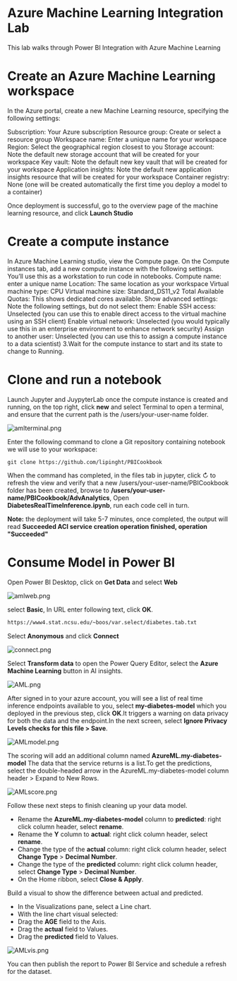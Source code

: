 # Azure Machine Learning Integration Lab

This lab walks through Power BI Integration with Azure Machine Learning

# Create an Azure Machine Learning workspace

In the Azure portal, create a new Machine Learning resource, specifying the following settings:

Subscription: Your Azure subscription
Resource group: Create or select a resource group
Workspace name: Enter a unique name for your workspace
Region: Select the geographical region closest to you
Storage account: Note the default new storage account that will be created for your workspace
Key vault: Note the default new key vault that will be created for your workspace
Application insights: Note the default new application insights resource that will be created for your workspace
Container registry: None (one will be created automatically the first time you deploy a model to a container)

Once deployment is successful, go to the overview page of the machine learning resource, and click **Launch Studio**

# Create a compute instance

In Azure Machine Learning studio, view the Compute page. On the Compute instances tab, add a new compute instance with the following settings. You’ll use this as a workstation to run code in notebooks.
Compute name: enter a unique name
Location: The same location as your workspace
Virtual machine type: CPU
Virtual machine size: Standard_DS11_v2
Total Available Quotas: This shows dedicated cores available.
Show advanced settings: Note the following settings, but do not select them:
Enable SSH access: Unselected (you can use this to enable direct access to the virtual machine using an SSH client)
Enable virtual network: Unselected (you would typically use this in an enterprise environment to enhance network security)
Assign to another user: Unselected (you can use this to assign a compute instance to a data scientist) 3.Wait for the compute instance to start and its state to change to Running.

# Clone and run a notebook

Launch Jupyter and JuypyterLab once the compute instance is created and running, on the top right, click **new** and select Terminal to open a terminal, and ensure that the current path is the /users/your-user-name folder.

![amlterminal.png](images/amlterminal.png)

Enter the following command to clone a Git repository containing notebook we will use to your workspace:

```git
git clone https://github.com/lipinght/PBICookbook
```

When the command has completed, in the files tab in jupyter, click ↻ to refresh the view and verify that a new /users/your-user-name/PBICookbook folder has been created, browse to **/users/your-user-name/PBICookbook/AdvAnalytics**, Open **DiabetesRealTimeInference.ipynb**, run each code cell in turn.

**Note:** the deployment will take 5-7 minutes, once completed, the output will read **Succeeded
ACI service creation operation finished, operation "Succeeded"**

# Consume Model in Power BI

Open Power BI Desktop, click on **Get Data** and select **Web**

![amlweb.png](images/amlweb.png)

select **Basic**, In URL enter following text, click **OK**.

```txt
https://www4.stat.ncsu.edu/~boos/var.select/diabetes.tab.txt
```

Select **Anonymous** and click **Connect**

![connect.png](images/connect.png)

Select **Transform data** to open the Power Query Editor, select the **Azure Machine Learning** button in AI insights.

![AML.png](images/aml.png)

After signed in to your azure account, you will see a list of real time inference endpoints available to you, select **my-diabetes-model** which you deployed in the previous step, click **OK**.It triggers a warning on data privacy for both the data and the endpoint.In the next screen, select **Ignore Privacy Levels checks for this file > Save**.

![AMLmodel.png](images/amlmodel.png)

The scoring will add an additional column named **AzureML.my-diabetes-model** The data that the service returns is a list.To get the predictions, select the double-headed arrow in the AzureML.my-diabetes-model column header > Expand to New Rows.

![AMLscore.png](images/amlscore.png)

Follow these next steps to finish cleaning up your data model.

* Rename the **AzureML.my-diabetes-model** column to **predicted**: right click column header, select **rename**.
* Rename the **Y** column to **actual**: right click column header, select **rename**.
* Change the type of the **actual** column: right click column header, select **Change Type** > **Decimal Number**.
* Change the type of the **predicted** column: right click column header, select **Change Type** > **Decimal Number**.
* On the Home ribbon, select **Close & Apply**.

Build a visual to show the difference between actual and predicted.

* In the Visualizations pane, select a Line chart.
* With the line chart visual selected:
* Drag the **AGE** field to the Axis.
* Drag the **actual** field to Values.
* Drag the **predicted** field to Values.

![AMLvis.png](images/amlvis.png)

You can then publish the report to Power BI Service and schedule a refresh for the dataset.